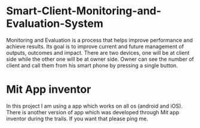 # Smart-Client-Monitoring-and-Evaluation-System
Monitoring and Evaluation is a process that helps improve performance and achieve results. Its goal is to improve current and future management of outputs, outcomes and impact. There are two devices, one will be at client side while the other one will be at owner side. Owner can see the number of client and call them from his smart phone by pressing a single button.


# Mit App inventor

In this project I am using a app which works on all os (android and iOS). There is another version of app which was developed through Mit app inventor during the trails. If you want that please ping me. 
